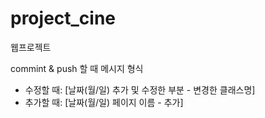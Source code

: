 # project_cine
웹프로젝트

commint & push 할 때 메시지 형식
  - 수정할 때: [날짜(월/일) 추가 및 수정한 부분 - 변경한 클래스명]
  - 추가할 때: [날짜(월/일) 페이지 이름 - 추가]
